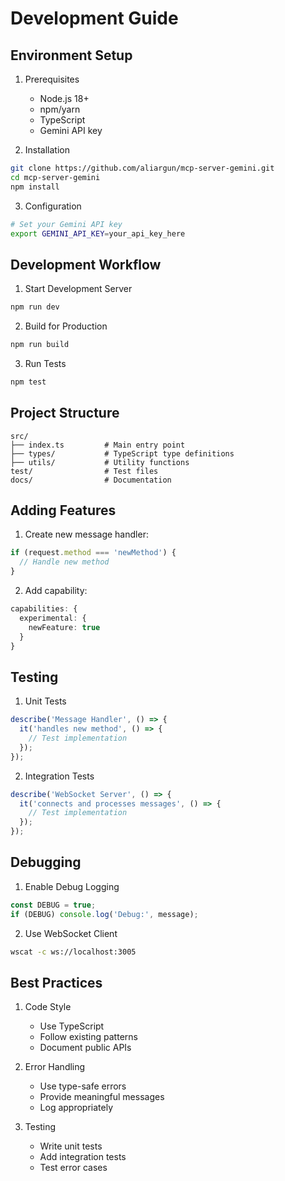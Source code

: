 # Development Guide

## Environment Setup

1. Prerequisites
   - Node.js 18+
   - npm/yarn
   - TypeScript
   - Gemini API key

2. Installation
```bash
git clone https://github.com/aliargun/mcp-server-gemini.git
cd mcp-server-gemini
npm install
```

3. Configuration
```bash
# Set your Gemini API key
export GEMINI_API_KEY=your_api_key_here
```

## Development Workflow

1. Start Development Server
```bash
npm run dev
```

2. Build for Production
```bash
npm run build
```

3. Run Tests
```bash
npm test
```

## Project Structure

```
src/
├── index.ts         # Main entry point
├── types/           # TypeScript type definitions
├── utils/           # Utility functions
test/                # Test files
docs/                # Documentation
```

## Adding Features

1. Create new message handler:
```typescript
if (request.method === 'newMethod') {
  // Handle new method
}
```

2. Add capability:
```typescript
capabilities: {
  experimental: {
    newFeature: true
  }
}
```

## Testing

1. Unit Tests
```typescript
describe('Message Handler', () => {
  it('handles new method', () => {
    // Test implementation
  });
});
```

2. Integration Tests
```typescript
describe('WebSocket Server', () => {
  it('connects and processes messages', () => {
    // Test implementation
  });
});
```

## Debugging

1. Enable Debug Logging
```typescript
const DEBUG = true;
if (DEBUG) console.log('Debug:', message);
```

2. Use WebSocket Client
```bash
wscat -c ws://localhost:3005
```

## Best Practices

1. Code Style
   - Use TypeScript
   - Follow existing patterns
   - Document public APIs

2. Error Handling
   - Use type-safe errors
   - Provide meaningful messages
   - Log appropriately

3. Testing
   - Write unit tests
   - Add integration tests
   - Test error cases
